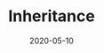---
layout: post
title: "Inheritance"
date: 2020-05-10
desc: "Encapsulation is oop's charateristic"
keywords: oop, encapsulation
categories: [Python3]
tags: [python3,oop, encapsulation]
---